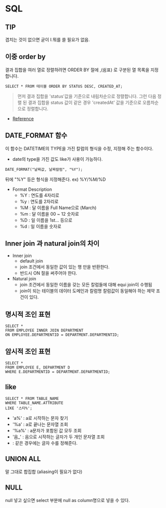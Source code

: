 # SQL

## TIP
겹치는 것이 없으면 굳이 I.뭐를 쓸 필요가 없음.

## 이중 order by
결과 집합을 여러 열로 정렬하려면 ORDER BY 절에 ,(쉼표) 로 구분된 열 목록을 지정합니다.

```
SELECT * FROM 테이블 ORDER BY STATUS DESC, CREATED_AT;
```
> 먼저 결과 집합을 'status'값을 기준으로 내림차순으로 정렬합니다. 그런 다음 정렬 된 결과 집합을
> status 값이 같은 경우 'createdAt' 값을 기준으로 오름차순으로 정렬합니다.

- [Reference](https://dar0m.tistory.com/60)

## DATE_FORMAT 함수
이 함수는 DATETIME의 TYPE을 가진 칼럼의 형식을 수정, 지정해 주는 함수이다.
- date의 type을 가진 값도 like가 사용이 가능하다.
```
DATE_FORMAT("날짜값, 날짜칼럼", "%Y");
```
뒤에 "%Y" 등은 형식을 지정해준다.
ex) %Y/%M/%D
- Format Description
  - %Y : 연도를 4자리로
  - %y : 연도를 2자리로
  - %M : 달 이름을 Full Name으로 (March)
  - %m : 달 이름을 00 ~ 12 숫자로
  - %D : 일 이름을 1st... 등으로
  - %d : 일 이름을 숫자로 

## Inner join 과 natural join의 차이
- Inner join
  - default join
  - join 조건에서 동일한 값이 있는 행 만을 반환한다.
  - 반드시 ON 절을 써주어야 한다.
- Natural join
  - join 조건에서 동일한 이름을 갖는 모든 칼럼들에 대해 equi join이 수행됨
  - join이 되는 테이블의 데이터 도메인과 칼럼명 칼럼값이 동일해야 하는 제약 조건이 있다.

## 명시적 조인 표현
```
SELECT *
FROM EMPLOYEE INNER JOIN DEPARTMENT
ON EMPLOYEE.DEPARTMENTID = DEPARTMENT.DEPARTMENTID;
```
## 암시적 조인 표현
```
SELECT *
FROM EMPLOYEE E, DEPARTMENT D
WHERE E.DEPARTMENTID = DEPARTMENT.DEPARTMENTID;
```

## like
```
SELECT * FROM TABLE_NAME
WHERE TABLE_NAME.ATTRIBUTE
LIKE '스타%';
```
- 'a%' : a로 시작하는 문자 찾기
- '%a' : a로 끝나는 문자열 조회
- '%a%' : a문자가 포함된 값 모두 조회
- '음_' : 음으로 시작하는 글자가 두 개인 문자열 조회
- : 같은 경우에는 글자 수를 정해준다.

## UNION ALL
말 그대로 합집합 (aliasing이 필요가 없다)

## NULL
null 넣고 싶으면 select 부분에 null as column명으로 넣을 수 있다.